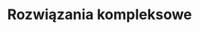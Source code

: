 ---
layout: category-child
title: Rozwiązania kompleksowe
has_children: true
nav_exclude: false
has_toc: false
parent: "Gotowce"
label_color: purple
---